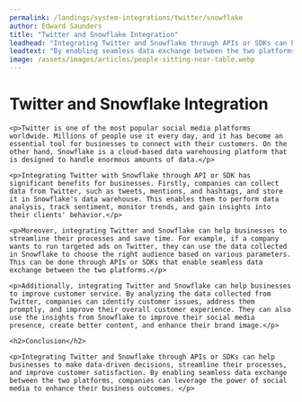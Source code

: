 ```yaml
---
permalink: /landings/system-integrations/twitter/snowflake
author: Edward Saunders
title: "Twitter and Snowflake Integration"
leadhead: "Integrating Twitter and Snowflake through APIs or SDKs can help businesses to make data-driven decisions, streamline their processes, and improve customer satisfaction"
leadtext: "By enabling seamless data exchange between the two platforms, companies can leverage the power of social media to enhance their business outcomes."
image: /assets/images/articles/people-sitting-near-table.webp
---
```

<div class="arttext">	<h1>Twitter and Snowflake Integration</h1>

	<p>Twitter is one of the most popular social media platforms worldwide. Millions of people use it every day, and it has become an essential tool for businesses to connect with their customers. On the other hand, Snowflake is a cloud-based data warehousing platform that is designed to handle enormous amounts of data.</p>

	<p>Integrating Twitter with Snowflake through API or SDK has significant benefits for businesses. Firstly, companies can collect data from Twitter, such as tweets, mentions, and hashtags, and store it in Snowflake's data warehouse. This enables them to perform data analysis, track sentiment, monitor trends, and gain insights into their clients' behavior.</p>

	<p>Moreover, integrating Twitter and Snowflake can help businesses to streamline their processes and save time. For example, if a company wants to run targeted ads on Twitter, they can use the data collected in Snowflake to choose the right audience based on various parameters. This can be done through APIs or SDKs that enable seamless data exchange between the two platforms.</p>

	<p>Additionally, integrating Twitter and Snowflake can help businesses to improve customer service. By analyzing the data collected from Twitter, companies can identify customer issues, address them promptly, and improve their overall customer experience. They can also use the insights from Snowflake to improve their social media presence, create better content, and enhance their brand image.</p>

	<h2>Conclusion</h2>

	<p>Integrating Twitter and Snowflake through APIs or SDKs can help businesses to make data-driven decisions, streamline their processes, and improve customer satisfaction. By enabling seamless data exchange between the two platforms, companies can leverage the power of social media to enhance their business outcomes. </p>
	
</div>